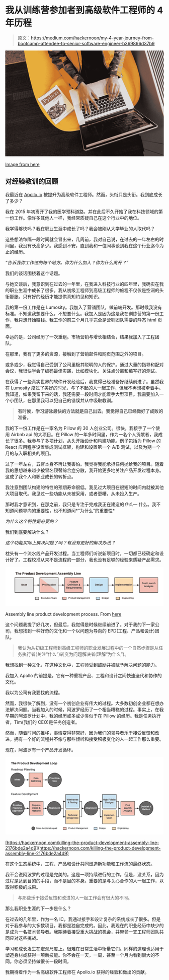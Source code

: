 # 我从训练营参加者到高级软件工程师的 4 年历程

> 原文：<https://medium.com/hackernoon/my-4-year-journey-from-bootcamp-attendee-to-senior-software-engineer-b369896d37b9>

![](img/810058a93097118f26c91f8ceef0146f.png)

[Image from here](https://www.pexels.com/photo/woman-programming-on-a-notebook-1181359/)

## 对经验教训的回顾

我最近在 [Apollo.io](https://www.apollo.io/) 被提升为高级软件工程师。然而，头衔只是头衔。我到底成长了多少？

我在 2015 年初离开了我的医学预科道路，并在此后不久开始了我在科技领域的第一份工作。像许多其他人一样，我经常质疑自己在这个行业中的地位。

我学得够快吗？我在职业生涯中成长了吗？我会被刚从大学毕业的人取代吗？

这些想法每隔一段时间就会冒出来，几周前，我对自己说，在过去的一年左右的时间里，我没有长高多少。我感到不安，直到我和一位同事谈到我在这个行业迄今为止的经历。

*“告诉我你工作过的每个地方。你为什么加入？你为什么离开？”*

我们的谈话围绕着这个话题。

与她交谈后，我意识到在过去的一年里，在我进入科技行业的四年里，我确实在我的职业生涯中成长了很多。我从初级工程师到高级工程师的旅程不仅仅是空洞的头衔膨胀。只有好的经历才能提供真知灼见和知识。

我的第一份工作是在 Lumosity。我加入了营销团队，做前端开发。那时候我没有标准。不知道我想要什么，不想要什么。我加入是因为这是我在训练营的第一份工作，我只想开始赚钱。我工作的前三个月几乎完全是营销团队需要的静态 html 页面。

幸运的是，公司经历了一次重组。市场营销与增长相结合，结果我加入了工程团队。

在那里，我有了更多的资源，接触到了营销邮件和网页范围之外的项目。

或多或少，我觉得自己受到了公司里极其聪明的人的保护。通过大量的指导和配对会议，我很快学会了编码最佳实践，比如模块化、关注点分离和编写好的测试。

在获得了一些真实世界的软件开发经验后，我觉得已经准备好继续前进了。虽然我在 Lumosity 度过了美好的时光，与了不起的人一起工作，但我不再想被牵着手。我知道，如果我留下来的话，我还需要一段时间才能着手大型项目。我需要加入一个小团队，在那里我可以犯自己的错误并从中吸取教训。

> **有时候，学习游泳最快的方法就是自己出去。我觉得自己已经做好了成败的准备。**

我的下一份工作是在一家名为 Pillow 的 30 人创业公司。很快，我接手了一个使用 Airbnb api 的大项目。在 Pillow 的一年多时间里，作为一名个人贡献者，我成长了很多。我参与了多项计划，从头开始设计和构建功能。例子包括为 Pillow 的 React 应用程序设置集成测试框架，构建和设置第一个 A/B 测试，以及为期一个月的与入职相关的项目。

过了一年左右，五官本身不再让我害怕。我觉得我能承担任何抛给我的项目。随着我的思想越来越少被冒名顶替综合症分散，我开始更多地关注产品开发过程本身。这成了我个人和职业成长的转折点。

我注意到团队构建的特性的预期寿命很低。我见过大项目在很短的时间内就被其他大项目取代。我见过一些功能从未被采用，或者更糟，从未投入生产。

那时我才意识到，在那之前，我只是专注于完成我正在建造的*什么—* 什么。我不知道问题导向的重要性，也不知道问*“为什么”的重要性*

*为什么这个特性是必要的？*

我们到底要解决什么？

*这个功能实际上解决问题了吗？有没有更好的解决办法？*

枕头有一个流水线产品开发过程。当工程师们听说新项目时，一切都已经确定和设计好了。工程校准从来不是流程的一部分，我也没有足够的经验来质疑产品需求。

![](img/a979b1b25f0c70b6ef0ba81d21789ebf.png)

Assembly line product development process. From [here](https://hackernoon.com/killing-the-product-development-assembly-line-2176bde2a4d9)

这个问题我提了好几次，但最后，我觉得是时候继续前进了。对于我的下一家公司，我想找到一种好奇的文化和一个以问题为导向的 EPD(工程、产品和设计)团队。

> 我认为从初级工程师到高级工程师的职业发展过程中的一个自然步骤是从任务执行者(关注“什么”)转变为问题解决者(理解“为什么”)。

我想找到一种文化，在这种文化中，工程师受到鼓励并被赋予解决问题的能力。

我加入 Apollo 的前提是，它有一种重视产品、工程和设计之间快速迭代和协作的文化。

我以为公司有我要找的流程。

然而，我很快了解到，没有一个初创企业有伟大的过程。大多数初创企业都在想办法解决问题。当我加入的时候，阿波罗经历了一个相当糟糕的过程。事实上，在我早期的阿波罗计划中，我的经历或多或少类似于在 Pillow 的经历。我是任务执行者，Tim(我们的 CEO)是任务创造者。

然而，随着时间的推移，事情变得非常好，因为我们的领导者乐于接受反馈和改进。拥有一个好的流程并不像与那些倾听和接受积极变化的人一起工作那么重要。

现在，阿波罗有一个产品开发循环。

![](img/6a3f04034a05f0f25adc983058c2cc87.png)

[https://hackernoon.com/killing-the-product-development-assembly-line-2176bde2a4d9](https://hackernoon.com/killing-the-product-development-assembly-line-2176bde2a4d9)

在这个生态系统中，工程、产品和设计共同塑造新功能和工作流的最终状态。

我不会说阿波罗的过程是完美的。这是一项持续进行的工作。但是，没关系，因为过程是达到目的的手段，而不是目的本身。重要的是与关心合作的人一起工作，以取得积极的成果。

> 与那些乐于接受反馈和改进的人一起工作会有很大的不同。

那么我职业生涯的下一步是什么？

在过去的几年里，作为一名 IC，我通过接手和设计复杂的系统成长了很多。但是对于我参与的大多数项目，我都是独自完成的。因此，我现在的职业经历中缺少的是成为一名技术领导者。我期待着接受重大挑战的机会，并带领一支工程师团队共同应对这些挑战。

学习和成长发生在宏观尺度上。很难在日常生活中衡量它们。同样的道理也适用于塑造身材或获得一项新技能。你不会在一天，一周，甚至一个月内看到很大的不同。你必须坚持做很长一段时间。

我期待着作为一名高级软件工程师在 Apollo.io 获得的经验和做出的贡献。